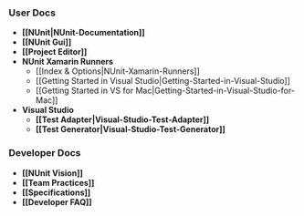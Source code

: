 ### User Docs

* **[[NUnit|NUnit-Documentation]]**
* **[[NUnit Gui]]**
* **[[Project Editor]]**
* **NUnit Xamarin Runners**
  * [[Index & Options|NUnit-Xamarin-Runners]]
  * [[Getting Started in Visual Studio|Getting-Started-in-Visual-Studio]]
  * [[Getting Started in VS for Mac|Getting-Started-in-Visual-Studio-for-Mac]]
* **Visual Studio**
  * **[[Test Adapter|Visual-Studio-Test-Adapter]]**
  * **[[Test Generator|Visual-Studio-Test-Generator]]**
  
### Developer Docs

* **[[NUnit Vision]]**
* **[[Team Practices]]**
* **[[Specifications]]**
* **[[Developer FAQ]]**

